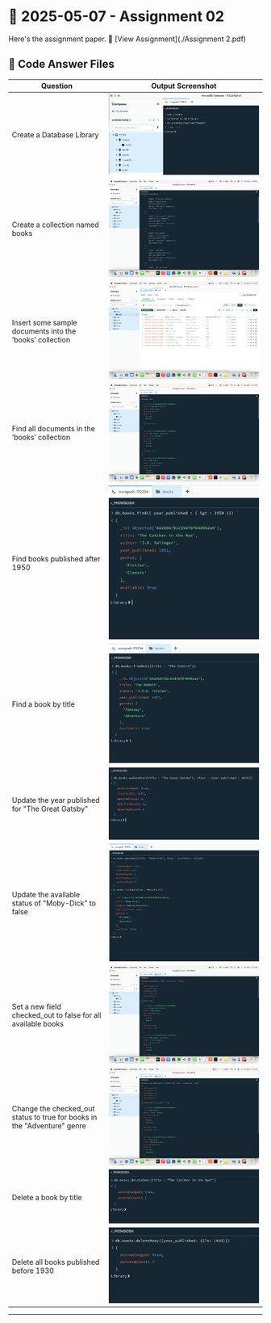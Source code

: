 # 📅 2025-05-07 - Assignment 02

Here's the assignment paper.
📄 [View Assignment](./Assignment 2.pdf)

## 📂 Code Answer Files

|  Question        | Output Screenshot         |
|-------------------------|---------------------------|
| Create a Database Library |![Outputs](./Outputs/1.png)|
| Create a collection named books |![Outputs](./Outputs/2.png)|
| Insert some sample documents into the ‘books’ collection|![Outputs](./Outputs/3.png)|
| Find all documents in the ‘books’ collection |![Outputs](./Outputs/4.png)|
| Find books published after 1950 |![Outputs](./Outputs/5.png)|
| Find a book by title |![Outputs](./Outputs/6.png)|
| Update the year published for "The Great Gatsby" |![Outputs](./Outputs/7.png)|
| Update the available status of "Moby-Dick" to false |![Outputs](./Outputs/8.png)|
| Set a new field checked_out to false for all available books |![Outputs](./Outputs/9.png)|
| Change the checked_out status to true for books in the "Adventure" genre |![Outputs](./Outputs/10.png)|
| Delete a book by title |![Outputs](./Outputs/11.png)|
| Delete all books published before 1930 |![Outputs](./Outputs/12.png)|

---

